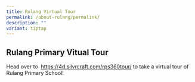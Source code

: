 ```yaml
---
title: Rulang Virtual Tour
permalink: /about-rulang/permalink/
description: ""
variant: tiptap
---
```

<h2>Rulang Primary Vitual Tour </h2>
<p>Head over to &nbsp;<a href="https://4d.silvrcraft.com/rps360tour/" rel="noopener noreferrer nofollow" target="_blank">https://4d.silvrcraft.com/rps360tour/</a> to
take a virtual tour of Rulang Primary School!</p>